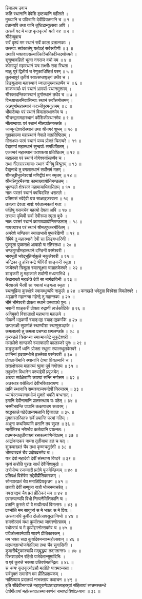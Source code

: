 हिमालय उवाच  
कति स्थानानि देवेशि द्रष्टव्यानि महीतले ।  
मुख्यानि च पवित्राणि देवीप्रियतमानि च ॥ १ ॥  
व्रतान्यपि तथा यानि तुष्टिदान्युत्सवा अपि ।  
तत्सर्वं वद मे मातः कृतकृत्यो यतो नरः ॥ २ ॥  
श्रीदेव्युवाच  
सर्वं दृश्यं मम स्थानं सर्वे काला व्रतात्मकाः ।  
उत्सवाः सर्वकालेषु यतोऽहं सर्वरूपिणी ॥ ३ ॥  
तथापि भक्तवात्सल्यात्किञ्चित्किञ्चिदथोच्यते ।  
शृणुष्वावहितो भूत्वा नगराज वचो मम ॥ ४ ॥  
कोलापुरं महास्थानं यत्र लक्ष्मीः सदा स्थिता ।  
मातुः पुरं द्वितीयं च रेणुकाधिष्ठितं परम् ॥ ५ ॥  
तुलजापुरं तृतीयं स्यात्सप्तशृङ्गं तथैव च ।  
हिङ्गुलाया महास्थानं ज्वालामुख्यास्तथैव च ॥ ६ ॥  
शाकम्भर्याः परं स्थानं भ्रामर्याः स्थानमुत्तमम् ।  
श्रीरक्तदन्तिकास्थानं दुर्गास्थानं तथैव च ॥ ७ ॥  
विन्ध्याचलनिवासिन्याः स्थानं सर्वोत्तमोत्तमम् ।  
अन्नपूर्णामहास्थानं काञ्चीपुरमनुत्तमम् ॥ ८ ॥  
भीमादेव्याः परं स्थानं विमलास्थानमेव च ।  
श्रीचन्द्रलामहास्थानं कौशिकीस्थानमेव ॥ ९ ॥  
नीलाम्बायाः परं स्थानं नीलपर्वतमस्तके ।  
जाम्बूनदेश्वरीस्थानं तथा श्रीनगरं शुभम् ॥ १० ॥  
गुह्यकाल्या महास्थानं नेपाले यत्प्रतिष्ठितम् ।  
मीनाक्ष्याः परमं स्थानं यच्च प्रोक्तं चिदम्बरे ॥ ११ ॥  
वेदारण्यं महास्थानं सुन्दर्याः समधिष्ठितम् ।  
एकाम्बरं महास्थानं परशक्त्या प्रतिष्ठितम् ॥ १२ ॥  
महालसा परं स्थानं योगेश्वर्यास्तथैव च ।  
तथा नीलसरस्वत्याः स्थानं चीनेषु विश्रुतम् ॥ १३ ॥  
वैद्यनाथे तु बगलास्थानं सर्वोत्तमं मतम् ।  
श्रीमच्छ्रीभुवनेश्वर्या मणिद्वीपं मम स्मृतम् ॥ १४ ॥  
श्रीमत्त्रिपुरभैरव्याः कामाख्यायोनिमण्डलम् ।  
भूमण्डले क्षेत्ररत्‍नं महामायाधिवासितम् ॥ १५ ॥  
नातः परतरं स्थानं क्वचिदस्ति धरातले ।  
प्रतिमासं भवेद्देवी यत्र साक्षाद्रजस्वला ॥ १६ ॥  
तत्रत्या देवताः सर्वाः पर्वतात्मकतां गताः ।  
पर्वतेषु वसन्त्येव महत्यो देवता अपि ॥ १७ ॥  
तत्रत्या पृथिवी सर्वा देवीरूपा स्मृता बुधैः ।  
नातः परतरं स्थानं कामाख्यायोनिमण्डलात् ॥ १८ ॥  
गायत्र्याश्च परं स्थानं श्रीमत्पुष्करमीरितम् ।  
अमरेशे चण्डिका स्यात्प्रभासे पुष्करेक्षिणी ॥ १९ ॥  
नैमिषे तु महास्थाने देवी सा लिङ्गधारिणी ।  
पुरुहूता पुष्कराक्षे आषाढौ च रतिस्तथा ॥ २० ॥  
चण्डमुण्डीमहास्थाने दण्डिनी परमेश्वरी ।  
भारभूतौ भवेद्‌भूतिर्नाकुले नकुलेश्वरी ॥ २१ ॥  
चन्द्रिका तु हरिश्चन्द्रे श्रीगिरौ शाङ्करी स्मृता ।  
जप्येश्वरे त्रिशूला स्यात्सूक्ष्मा चाम्रातकेश्वरे ॥ २२ ॥  
शाङ्करी तु महाकाले शर्वाणी मध्यमाभिधे ।  
केदाराख्ये महाक्षेत्रे देवी सा मार्गदायिनी ॥ २३ ॥  
भैरवाख्ये भैरवी सा गयायां मङ्गला स्मृता ।  
स्थाणुप्रिया कुरुक्षेत्रे स्वायम्भुव्यपि नाकुले ॥ २४ ॥
कनखले भवेदुग्रा विश्वेशा विमलेश्वरे ।  
अट्टहासे महानन्दा महेन्द्रे तु महान्तका ॥ २५ ॥  
भीमे भीमेश्वरी प्रोक्ता स्थाने वस्त्रापथे पुनः ।  
भवानी शाङ्करी प्रोक्ता रुद्राणी त्वर्धकोटिके ॥ २६ ॥  
अविमुक्ते विशालाक्षी महाभागा महालये ।  
गोकर्णे भद्रकर्णी स्याद्‌भद्रा स्याद्‌भद्रकर्णके ॥ २७ ॥  
उत्पलाक्षी सुवर्णाक्षे स्थाण्वीशा स्थाणुसञ्ज्ञके ।  
कमलालये तु कमला प्रचण्डा छगलण्डके ॥ २८ ॥  
कुरण्डले त्रिसन्ध्या स्यान्माकोटे मुकुटेश्वरी ।  
मण्डलेशे शाण्डकी स्यात्काली कालञ्जरे पुनः ॥ २९ ॥  
शङ्कुकर्णे ध्वनिः प्रोक्ता स्थूला स्यात्स्थूलकेश्वरे ।  
ज्ञानिनां हृदयाम्भोजे हृल्लेखा परमेश्वरी ॥ ३० ॥  
प्रोक्तानीमानि स्थानानि देव्याः प्रियतमानि च ।  
तत्तत्क्षेत्रस्य माहात्म्यं श्रुत्वा पूर्वं नगोत्तम ॥ ३१ ॥  
तदुक्तेन विधानेन पश्चाद्देवीं प्रपूजयेत् ।  
अथवा सर्वक्षेत्राणि काश्यां सन्ति नगोत्तम ॥ ३२ ॥  
अतस्तत्र वसेन्नित्यं देवीभक्तिपरायणः ।  
तानि स्थानानि सम्पश्यञ्जपन्देवीं निरन्तरम् ॥ ३३ ॥  
ध्यायंस्तच्चरणाम्भोजं मुक्तो भवति बन्धनात् ।  
इमानि देवीनामानि प्रातरुत्थाय यः पठेत् ॥ ३४ ॥  
भस्मीभवन्ति पापानि तत्क्षणान्नग सत्वरम् ।  
श्राद्धकाले पठेदेतान्यमलानि द्विजाग्रतः ॥ ३५ ॥  
मुक्तास्तत्पितरः सर्वे प्रयान्ति परमां गतिम् ।  
अधुना कथयिष्यामि व्रतानि तव सुव्रत ॥ ३६ ॥  
नारीभिश्च नरैश्चैव कर्तव्यानि प्रयत्‍नतः ।  
व्रतमनन्ततृतीयाख्यं रसकल्याणिनीव्रतम् ॥ ३७ ॥  
आर्द्रानन्दकरं नाम्ना तृतीयाया व्रतं च यत् ।  
शुक्रवारव्रतं चैव तथा कृष्णचतुर्दशी ॥ ३८ ॥  
भौमवारव्रतं चैव प्रदोषव्रतमेव च ।  
यत्र देवो महादेवो देवीं संस्थाप्य विष्टरे ॥ ३९ ॥  
नृत्यं करोति पुरतः सार्धं देवैर्निशामुखे ।  
तत्रोपोष्य रजन्यादौ प्रदोषे पूजयेच्छिवाम् ॥ ४० ॥  
प्रतिपक्षं विशेषेण तद्देवीप्रीतिकारकम् ।  
सोमवारव्रतं चैव ममातिप्रियकृन्नग ॥ ४१ ॥  
तत्रापि देवीं सम्पूज्य रात्रौ भोजनमाचरेत् ।  
नवरात्रद्वयं चैव व्रतं प्रीतिकरं मम ॥ ४२ ॥  
एवमन्यान्यपि विभो नित्यनैमित्तिकानि च ।  
व्रतानि कुरुते यो वै मत्प्रीत्यर्थं विमत्सरः ॥ ४३ ॥  
प्राप्नोति मम सायुज्यं स मे भक्तः स मे प्रियः ।  
उत्सवानपि कुर्वीत दोलोत्सवसुखान्विभो ॥ ४४ ॥  
शयनोत्सवं यथा कुर्यात्तथा जागरणोत्सवम् ।  
रथोत्सवं च मे कुर्याद्दमनोत्सवमेव च ॥ ४५ ॥  
पवित्रोत्सवमेवापि श्रावणे प्रीतिकारकम् ।  
मम भक्तः सदा कुर्यादेवमन्यान्महोत्सवान् ॥ ४६ ॥  
मद्‌भक्तान्भोजयेत्प्रीत्या तथा चैव सुवासिनीः ।  
कुमारीर्बटुकांश्चापि मद्बुद्ध्या तद्‌गतान्तरः ॥ ४७ ॥  
वित्तशाठ्येन रहितो यजेदेतान्सुमादिभिः ।  
य एवं कुरुते भक्त्या प्रतिवर्षमतन्द्रितः ॥ ४८ ॥  
स धन्यः कृतकृत्योऽसौ मत्प्रीतेः पात्रमञ्जसा ।  
सर्वमुक्तं समासेन मम प्रीतिप्रदायकम् ।  
नाशिष्याय प्रदातव्यं नाभक्ताय कदाचन ॥ ४९ ॥  
इति श्रीदेवीभागवते महापुराणेऽष्टादशसाहस्र्यां संहितायां सप्तमस्कन्धे  
देवीगीतायां महोत्सवव्रतस्थानवर्णनं नामाष्टत्रिंशोऽध्यायः ॥ ३८ ॥
